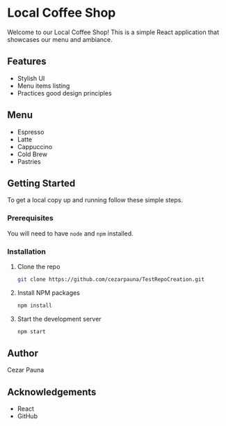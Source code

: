 # Local Coffee Shop

Welcome to our Local Coffee Shop! This is a simple React application that showcases our menu and ambiance.

## Features
- Stylish UI
- Menu items listing
- Practices good design principles

## Menu
- Espresso
- Latte
- Cappuccino
- Cold Brew
- Pastries

## Getting Started
To get a local copy up and running follow these simple steps.

### Prerequisites
You will need to have `node` and `npm` installed.

### Installation
1. Clone the repo
   ```sh
   git clone https://github.com/cezarpauna/TestRepoCreation.git
   ```
2. Install NPM packages
   ```sh
   npm install
   ```
3. Start the development server
   ```sh
   npm start
   ```

## Author
Cezar Pauna

## Acknowledgements
- React
- GitHub